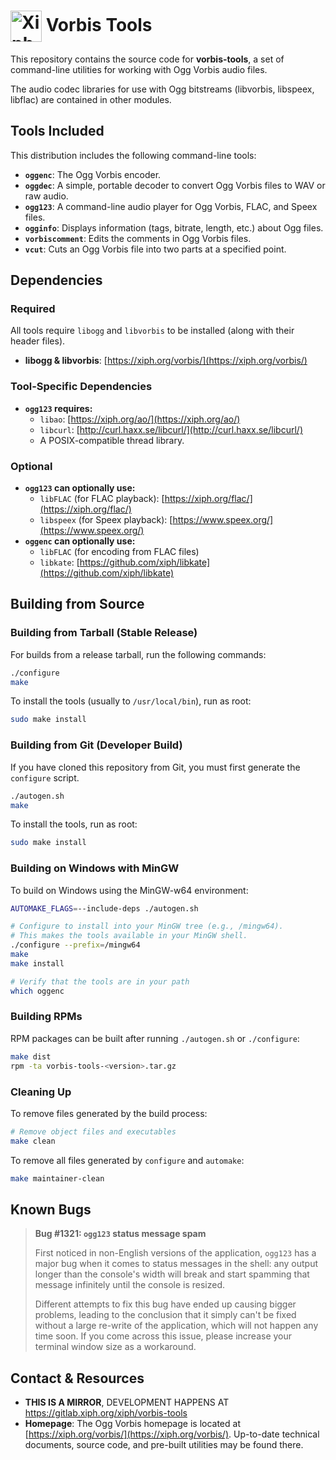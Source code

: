 # <span><img src="https://gitlab.xiph.org/uploads/-/system/project/avatar/18/1024px-Many_Fish_Logo.svg.png" width="50" valign="middle" alt="Xiph.org Logo"> Vorbis Tools</span>

This repository contains the source code for **vorbis-tools**, a set of command-line utilities for working with Ogg Vorbis audio files.

The audio codec libraries for use with Ogg bitstreams (libvorbis, libspeex, libflac) are contained in other modules.

## Tools Included

This distribution includes the following command-line tools:

*   **`oggenc`**: The Ogg Vorbis encoder.
*   **`oggdec`**: A simple, portable decoder to convert Ogg Vorbis files to WAV or raw audio.
*   **`ogg123`**: A command-line audio player for Ogg Vorbis, FLAC, and Speex files.
*   **`ogginfo`**: Displays information (tags, bitrate, length, etc.) about Ogg files.
*   **`vorbiscomment`**: Edits the comments in Ogg Vorbis files.
*   **`vcut`**: Cuts an Ogg Vorbis file into two parts at a specified point.

## Dependencies

### Required
All tools require `libogg` and `libvorbis` to be installed (along with their header files).
*   **libogg & libvorbis**: [https://xiph.org/vorbis/](https://xiph.org/vorbis/)

### Tool-Specific Dependencies
*   **`ogg123` requires:**
    *   `libao`: [https://xiph.org/ao/](https://xiph.org/ao/)
    *   `libcurl`: [http://curl.haxx.se/libcurl/](http://curl.haxx.se/libcurl/)
    *   A POSIX-compatible thread library.

### Optional
*   **`ogg123` can optionally use:**
    *   `libFLAC` (for FLAC playback): [https://xiph.org/flac/](https://xiph.org/flac/)
    *   `libspeex` (for Speex playback): [https://www.speex.org/](https://www.speex.org/)
*   **`oggenc` can optionally use:**
    *   `libFLAC` (for encoding from FLAC files)
    *   `libkate`: [https://github.com/xiph/libkate](https://github.com/xiph/libkate)

## Building from Source

### Building from Tarball (Stable Release)
For builds from a release tarball, run the following commands:
```sh
./configure
make
```
To install the tools (usually to `/usr/local/bin`), run as root:
```sh
sudo make install
```

### Building from Git (Developer Build)
If you have cloned this repository from Git, you must first generate the `configure` script.
```sh
./autogen.sh
make
```
To install the tools, run as root:
```sh
sudo make install
```

### Building on Windows with MinGW
To build on Windows using the MinGW-w64 environment:
```sh
AUTOMAKE_FLAGS=--include-deps ./autogen.sh

# Configure to install into your MinGW tree (e.g., /mingw64).
# This makes the tools available in your MinGW shell.
./configure --prefix=/mingw64 
make
make install

# Verify that the tools are in your path
which oggenc
```

### Building RPMs
RPM packages can be built after running `./autogen.sh` or `./configure`:
```sh
make dist
rpm -ta vorbis-tools-<version>.tar.gz
```

### Cleaning Up
To remove files generated by the build process:
```sh
# Remove object files and executables
make clean
```

To remove all files generated by `configure` and `automake`:
```sh
make maintainer-clean
```

## Known Bugs

> **Bug #1321: `ogg123` status message spam**
>
> First noticed in non-English versions of the application, `ogg123` has a major bug when it comes to status messages in the shell: any output longer than the console's width will break and start spamming that message infinitely until the console is resized.
>
> Different attempts to fix this bug have ended up causing bigger problems, leading to the conclusion that it simply can't be fixed without a large re-write of the application, which will not happen any time soon. If you come across this issue, please increase your terminal window size as a workaround.

## Contact & Resources
*   **THIS IS A MIRROR**, DEVELOPMENT HAPPENS AT https://gitlab.xiph.org/xiph/vorbis-tools
*   **Homepage**: The Ogg Vorbis homepage is located at [https://xiph.org/vorbis/](https://xiph.org/vorbis/). Up-to-date technical documents, source code, and pre-built utilities may be found there.

